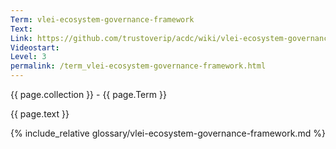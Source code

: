 ```yaml
---
Term: vlei-ecosystem-governance-framework
Text: 
Link: https://github.com/trustoverip/acdc/wiki/vlei-ecosystem-governance-framework
Videostart: 
Level: 3
permalink: /term_vlei-ecosystem-governance-framework.html
---
```


{{ page.collection }} - {{ page.Term }}

   {{ page.text }}

{% include_relative glossary/vlei-ecosystem-governance-framework.md %}
